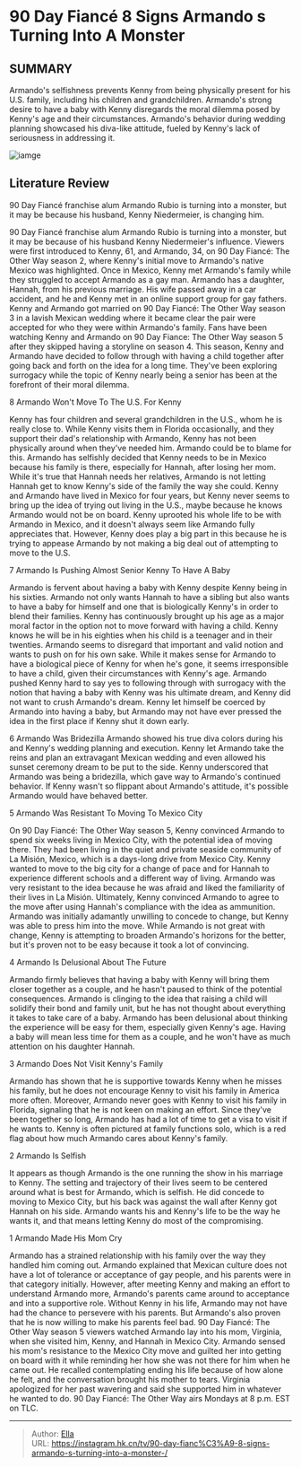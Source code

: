 # 90 Day Fiancé 8 Signs Armando s Turning Into A Monster 


## SUMMARY 


 Armando&#39;s selfishness prevents Kenny from being physically present for his U.S. family, including his children and grandchildren. 
 Armando&#39;s strong desire to have a baby with Kenny disregards the moral dilemma posed by Kenny&#39;s age and their circumstances. 
 Armando&#39;s behavior during wedding planning showcased his diva-like attitude, fueled by Kenny&#39;s lack of seriousness in addressing it. 

![iamge](https://static1.srcdn.com/wordpress/wp-content/uploads/2023/11/armando-rubio-from-90-day-fiance-the-other-way-with-monster-background.jpg)

## Literature Review
90 Day Fiancé franchise alum Armando Rubio is turning into a monster, but it may be because his husband, Kenny Niedermeier, is changing him.




90 Day Fiancé franchise alum Armando Rubio is turning into a monster, but it may be because of his husband Kenny Niedermeier&#39;s influence. Viewers were first introduced to Kenny, 61, and Armando, 34, on 90 Day Fiancé: The Other Way season 2, where Kenny&#39;s initial move to Armando&#39;s native Mexico was highlighted. Once in Mexico, Kenny met Armando&#39;s family while they struggled to accept Armando as a gay man. Armando has a daughter, Hannah, from his previous marriage. His wife passed away in a car accident, and he and Kenny met in an online support group for gay fathers.
Kenny and Armando got married on 90 Day Fiancé: The Other Way season 3 in a lavish Mexican wedding where it became clear the pair were accepted for who they were within Armando&#39;s family. Fans have been watching Kenny and Armando on 90 Day Fiance: The Other Way season 5 after they skipped having a storyline on season 4. This season, Kenny and Armando have decided to follow through with having a child together after going back and forth on the idea for a long time. They&#39;ve been exploring surrogacy while the topic of Kenny nearly being a senior has been at the forefront of their moral dilemma.









 








 8  Armando Won&#39;t Move To The U.S. For Kenny 


 







Kenny has four children and several grandchildren in the U.S., whom he is really close to. While Kenny visits them in Florida occasionally, and they support their dad&#39;s relationship with Armando, Kenny has not been physically around when they&#39;ve needed him. Armando could be to blame for this. Armando has selfishly decided that Kenny needs to be in Mexico because his family is there, especially for Hannah, after losing her mom. While it&#39;s true that Hannah needs her relatives, Armando is not letting Hannah get to know Kenny&#39;s side of the family the way she could.
Kenny and Armando have lived in Mexico for four years, but Kenny never seems to bring up the idea of trying out living in the U.S., maybe because he knows Armando would not be on board. Kenny uprooted his whole life to be with Armando in Mexico, and it doesn&#39;t always seem like Armando fully appreciates that. However, Kenny does play a big part in this because he is trying to appease Armando by not making a big deal out of attempting to move to the U.S.





 7  Armando Is Pushing Almost Senior Kenny To Have A Baby 


 







Armando is fervent about having a baby with Kenny despite Kenny being in his sixties. Armando not only wants Hannah to have a sibling but also wants to have a baby for himself and one that is biologically Kenny&#39;s in order to blend their families. Kenny has continuously brought up his age as a major moral factor in the option not to move forward with having a child. Kenny knows he will be in his eighties when his child is a teenager and in their twenties. Armando seems to disregard that important and valid notion and wants to push on for his own sake.
While it makes sense for Armando to have a biological piece of Kenny for when he&#39;s gone, it seems irresponsible to have a child, given their circumstances with Kenny&#39;s age. Armando pushed Kenny hard to say yes to following through with surrogacy with the notion that having a baby with Kenny was his ultimate dream, and Kenny did not want to crush Armando&#39;s dream. Kenny let himself be coerced by Armando into having a baby, but Armando may not have ever pressed the idea in the first place if Kenny shut it down early.





 6  Armando Was Bridezilla 
Armando showed his true diva colors during his and Kenny&#39;s wedding planning and execution. Kenny let Armando take the reins and plan an extravagant Mexican wedding and even allowed his sunset ceremony dream to be put to the side. Kenny underscored that Armando was being a bridezilla, which gave way to Armando&#39;s continued behavior. If Kenny wasn&#39;t so flippant about Armando&#39;s attitude, it&#39;s possible Armando would have behaved better.





 5  Armando Was Resistant To Moving To Mexico City 


 







On 90 Day Fiancé: The Other Way season 5, Kenny convinced Armando to spend six weeks living in Mexico City, with the potential idea of moving there. They had been living in the quiet and private seaside community of La Misión, Mexico, which is a days-long drive from Mexico City. Kenny wanted to move to the big city for a change of pace and for Hannah to experience different schools and a different way of living. Armando was very resistant to the idea because he was afraid and liked the familiarity of their lives in La Misión.
Ultimately, Kenny convinced Armando to agree to the move after using Hannah&#39;s compliance with the idea as ammunition. Armando was initially adamantly unwilling to concede to change, but Kenny was able to press him into the move. While Armando is not great with change, Kenny is attempting to broaden Armando&#39;s horizons for the better, but it&#39;s proven not to be easy because it took a lot of convincing.





 4  Armando Is Delusional About The Future 
        

Armando firmly believes that having a baby with Kenny will bring them closer together as a couple, and he hasn&#39;t paused to think of the potential consequences. Armando is clinging to the idea that raising a child will solidify their bond and family unit, but he has not thought about everything it takes to take care of a baby. Armando has been delusional about thinking the experience will be easy for them, especially given Kenny&#39;s age. Having a baby will mean less time for them as a couple, and he won&#39;t have as much attention on his daughter Hannah.





 3  Armando Does Not Visit Kenny&#39;s Family 


Armando has shown that he is supportive towards Kenny when he misses his family, but he does not encourage Kenny to visit his family in America more often. Moreover, Armando never goes with Kenny to visit his family in Florida, signaling that he is not keen on making an effort. Since they&#39;ve been together so long, Armando has had a lot of time to get a visa to visit if he wants to. Kenny is often pictured at family functions solo, which is a red flag about how much Armando cares about Kenny&#39;s family.





 2  Armando Is Selfish 
        

It appears as though Armando is the one running the show in his marriage to Kenny. The setting and trajectory of their lives seem to be centered around what is best for Armando, which is selfish. He did concede to moving to Mexico City, but his back was against the wall after Kenny got Hannah on his side. Armando wants his and Kenny&#39;s life to be the way he wants it, and that means letting Kenny do most of the compromising.





 1  Armando Made His Mom Cry 
        

Armando has a strained relationship with his family over the way they handled him coming out. Armando explained that Mexican culture does not have a lot of tolerance or acceptance of gay people, and his parents were in that category initially. However, after meeting Kenny and making an effort to understand Armando more, Armando&#39;s parents came around to acceptance and into a supportive role. Without Kenny in his life, Armando may not have had the chance to persevere with his parents. But Armando&#39;s also proven that he is now willing to make his parents feel bad.
90 Day Fiancé: The Other Way season 5 viewers watched Armando lay into his mom, Virginia, when she visited him, Kenny, and Hannah in Mexico City. Armando sensed his mom&#39;s resistance to the Mexico City move and guilted her into getting on board with it while reminding her how she was not there for him when he came out. He recalled contemplating ending his life because of how alone he felt, and the conversation brought his mother to tears. Virginia apologized for her past wavering and said she supported him in whatever he wanted to do.
90 Day Fiancé: The Other Way airs Mondays at 8 p.m. EST on TLC. 



---

> Author: [Ella](https://instagram.hk.cn/)  
> URL: https://instagram.hk.cn/tv/90-day-fianc%C3%A9-8-signs-armando-s-turning-into-a-monster-/  

